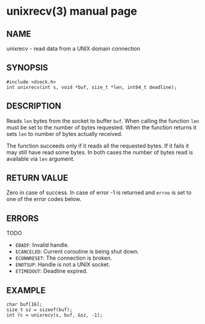 # unixrecv(3) manual page

## NAME

unixrecv - read data from a UNIX domain connection

## SYNOPSIS

```
#include <dsock.h>
int unixrecv(int s, void *buf, size_t *len, int64_t deadline);
```

## DESCRIPTION

Reads `len` bytes from the socket to buffer `buf`. When calling the function `len` must be set to the number of bytes requested. When the function returns it sets `len` to number of bytes actually received.

The function succeeds only if it reads all the requested bytes. If it fails it may still have read some bytes. In both cases the number of bytes read is available via `len` argument.

## RETURN VALUE

Zero in case of success. In case of error -1 is returned and `errno` is set to one of the error codes below.

## ERRORS

TODO

* `EBADF`: Invalid handle.
* `ECANCELED`: Current coroutine is being shut down.
* `ECONNRESET`: The connection is broken.
* `ENOTSUP`: Handle is not a UNIX socket.
* `ETIMEDOUT`: Deadline expired.

## EXAMPLE

```
char buf[16];
size_t sz = sizeof(buf);
int rc = unixrecv(s, buf, &sz, -1);
```

